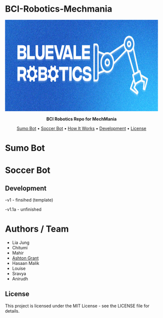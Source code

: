 # BCI-Robotics-Mechmania

<p align="center">
  <img src="/BCIRoboticsIcon.PNG" alt="Pinocchio Logo" width="750" height="300">
</p>

<p align="center">
  <strong> BCI Robotics Repo for MechMania </strong>
</p>

<p align="center">
  <a href="##Sumo Bot">Sumo Bot</a> •
  <a href="##Soccer Bot">Soccer Bot</a> •
  <a href="#how-it-works">How It Works</a> •
  <a href="#development">Development</a> •
  <a href="#license">License</a>
</p>

# Sumo Bot 

# Soccer Bot

## Development

-v1 - finsihed (template)

-v1.1a - unfinished

# Authors / Team
- Lia Jung
- Chitumi
- Mahir
- [Ashton Grant](https://github.com/TulipTult)
- Hasaan Malik
- Louise
- Sravya
- Anirudh

## License

This project is licensed under the MIT License - see the LICENSE file for details.
